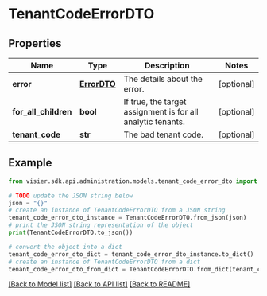 # TenantCodeErrorDTO


## Properties

Name | Type | Description | Notes
------------ | ------------- | ------------- | -------------
**error** | [**ErrorDTO**](ErrorDTO.md) | The details about the error. | [optional] 
**for_all_children** | **bool** | If true, the target assignment is for all analytic tenants. | [optional] 
**tenant_code** | **str** | The bad tenant code. | [optional] 

## Example

```python
from visier.sdk.api.administration.models.tenant_code_error_dto import TenantCodeErrorDTO

# TODO update the JSON string below
json = "{}"
# create an instance of TenantCodeErrorDTO from a JSON string
tenant_code_error_dto_instance = TenantCodeErrorDTO.from_json(json)
# print the JSON string representation of the object
print(TenantCodeErrorDTO.to_json())

# convert the object into a dict
tenant_code_error_dto_dict = tenant_code_error_dto_instance.to_dict()
# create an instance of TenantCodeErrorDTO from a dict
tenant_code_error_dto_from_dict = TenantCodeErrorDTO.from_dict(tenant_code_error_dto_dict)
```
[[Back to Model list]](../README.md#documentation-for-models) [[Back to API list]](../README.md#documentation-for-api-endpoints) [[Back to README]](../README.md)


